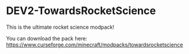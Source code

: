 # DEV2-TowardsRocketScience
 This is the ultimate rocket science modpack!

You can download the pack here:
https://www.curseforge.com/minecraft/modpacks/towardsrocketscience
